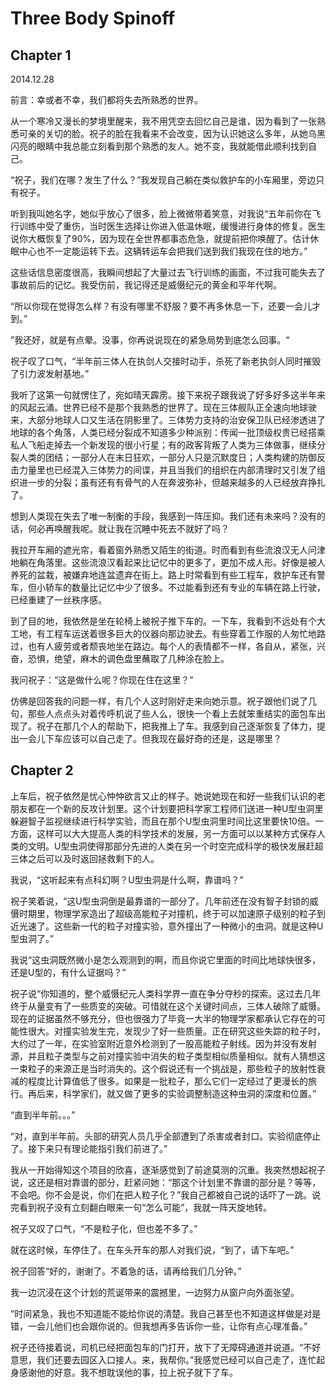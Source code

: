 # Three Body Spinoff

## Chapter 1

2014.12.28

前言：幸或者不幸，我们都将失去所熟悉的世界。

从一个寒冷又漫长的梦境里醒来，我不用凭空去回忆自己是谁，因为看到了一张熟悉可亲的关切的脸。祝子的脸在我看来不会改变，因为认识她这么多年，从她乌黑闪亮的眼睛中我总能立刻看到那个熟悉的友人。她不变，我就能借此顺利找到自己。

“祝子，我们在哪？发生了什么？”我发现自己躺在类似救护车的小车厢里，旁边只有祝子。

听到我叫她名字，她似乎放心了很多，脸上微微带着笑意，对我说“五年前你在飞行训练中受了重伤，当时医生选择让你进入低温休眠，缓慢进行身体的修复。医生说你大概恢复了90%，因为现在全世界都事态危急，就提前把你唤醒了。估计休眠中心也不一定能运转下去。这辆转运车会把我们送到我们我现在住的地方。”

这些话信息密度很高，我瞬间想起了大量过去飞行训练的画面，不过我可能失去了事故前后的记忆。我受伤前，我记得还是威慑纪元的黄金和平年代啊。


“所以你现在觉得怎么样？有没有哪里不舒服？要不再多休息一下，还要一会儿才到。”

”我还好，就是有点晕。没事，你再说说现在的紧急局势到底怎么回事。“

祝子叹了口气，“半年前三体人在执剑人交接时动手，杀死了新老执剑人同时摧毁了引力波发射基地。” 

我听了这第一句就愣住了，宛如晴天霹雳。接下来祝子跟我说了好多好多这半年来的风起云涌。世界已经不是那个我熟悉的世界了。现在三体舰队正全速向地球驶来，大部分地球人口又生活在阴影里了。三体势力支持的治安保卫队已经渗透进了地球的各个角落，人类已经分裂成不知道多少种派别：传闻一批顶级权贵已经搭乘私人飞船走掉去一个新发现的很小行星；有的政客背叛了人类为三体做事，继续分裂人类的团结；一部分人在末日狂欢，一部分人只是沉默度日；人类构建的防御反击力量里也已经混入三体势力的间谍，并且当我们的组织在内部清理时又引发了组织进一步的分裂；虽有还有有骨气的人在奔波弥补，但越来越多的人已经放弃挣扎了。

想到人类现在失去了唯一制衡的手段，我感到一阵压抑。我们还有未来吗？没有的话，何必再唤醒我呢。就让我在沉睡中死去不就好了吗？

我拉开车厢的遮光帘，看着窗外熟悉又陌生的街道。时而看到有些流浪汉无人问津地躺在角落里。这些流浪汉看起来比记忆中的更多了，更加不成人形。好像是被人养死的盆栽，被嫌弃地连盆遗弃在街上。路上时常看到有些工程车，救护车还有警车，但小轿车的数量比记忆中少了很多。不过能看到还有专业的车辆在路上行驶，已经重建了一丝秩序感。

到了目的地，我依然是坐在轮椅上被祝子推下车的。一下车，我看到不远处有个大工地，有工程车运送着很多巨大的仪器向那边驶去。有些穿着工作服的人匆忙地路过，也有人疲劳或者颓丧地坐在路边。每个人的表情都不一样，各自从，紧张，兴奋，恐惧，绝望，麻木的调色盘里蘸取了几种涂在脸上。

我问祝子：“这是做什么呢？你现在住在这里？”

仿佛是回答我的问题一样，有几个人这时刚好走来向她示意。祝子跟他们说了几句，那些人点点头对着传呼机说了些人么，很快一个看上去就笨重结实的面包车出现了。祝子在那几个人的帮助下，把我推上了车。我感到自己逐渐恢复了体力，提出一会儿下车应该可以自己走了。但我现在最好奇的还是，这是哪里？


## Chapter 2

上车后，祝子依然是忧心忡忡欲言又止的样子。她说她现在和好一些我们认识的老朋友都在一个新的反攻计划里。这个计划要把科学家工程师们送进一种U型虫洞里躲避智子监视继续进行科学实验，而且在那个U型虫洞里时间比这里要快10倍。一方面，这样可以大大提高人类的科学技术的发展，另一方面可以以某种方式保存人类的文明。U型虫洞使得那部分先进的人类在另一个时空完成科学的极快发展赶超三体之后可以及时返回拯救剩下的人。

我说，“这听起来有点科幻啊？U型虫洞是什么啊，靠谱吗？”

祝子笑着说，“这U型虫洞倒是最靠谱的一部分了。几年前还在没有智子封锁的威慑时期里，物理学家造出了超级高能粒子对撞机，终于可以加速原子级别的粒子到近光速了。这些新一代的粒子对撞实验，意外撞出了一种微小的虫洞。就是这种U型虫洞了。”

我说“这虫洞既然微小是怎么观测到的啊，而且你说它里面的时间比地球快很多，还是U型的，有什么证据吗？”

祝子说“你知道的，整个威慑纪元人类科学界一直在争分夺秒的探索。这过去几年终于从量变有了一些质变的突破。可惜就在这个关键时间点，三体人破除了威慑。现在的证据虽然不够充分，但也很强力了毕竟一大半的物理学家都承认它存在的可能性很大。对撞实验发生完，发现少了好一些质量。正在研究这些失踪的粒子时，大约过了一年，在实验室附近意外检测到了一股高能粒子射线。因为并没有发射源，并且粒子类型与之前对撞实验中消失的粒子类型相似质量相似。就有人猜想这一束粒子的来源正是当时消失的。这个假说还有一个挑战是，那些粒子的放射性衰减的程度比计算值低了很多。如果是一批粒子，那么它们一定经过了更漫长的旅行。再后来，科学家们，就又做了更多的实验调整制造这种虫洞的深度和位置。”

“直到半年前。。。”

“对，直到半年前。头部的研究人员几乎全部遭到了杀害或者封口。实验彻底停止了。接下来只有理论能指引我们前进了。”

我从一开始得知这个项目的欣喜，逐渐感觉到了前途莫测的沉重。我突然想起祝子说，这还是相对靠谱的部分，赶紧问她：“那这个计划里不靠谱的部分是？等等，不会吧。你不会是说，你们在把人粒子化？”我自己都被自己说的话吓了一跳。说完看到祝子没有立刻翻白眼来一句“怎么可能”，我就一阵天旋地转。

祝子又叹了口气，“不是粒子化，但也差不多了。”

就在这时候，车停住了。在车头开车的那人对我们说，“到了，请下车吧。”

祝子回答“好的，谢谢了。不着急的话，请再给我们几分钟。”

我一边沉浸在这个计划的荒诞带来的震撼里，一边努力从窗户向外面张望。

“时间紧急，我也不知道能不能给你说的清楚。我自己甚至也不知道这样做是对是错，一会儿他们也会跟你说的。但我想再多告诉你一些，让你有点心理准备。”

祝子还待接着说，司机已经把面包车的门打开，放下了无障碍通道并说道。“不好意思，我们还要去园区入口接人。来，我帮你。”我感觉已经可以自己走了，连忙起身感谢他的好意。我不想耽误他的事，拉上祝子就下了车。


